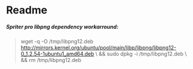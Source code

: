 # Readme



##### Spriter pro libpng dependency workarround:
> 	wget -q -O /tmp/libpng12.deb http://mirrors.kernel.org/ubuntu/pool/main/libp/libpng/libpng12-0_1.2.54-1ubuntu1_amd64.deb 
	\ && sudo dpkg -i /tmp/libpng12.deb 
	\ && rm /tmp/libpng12.deb
